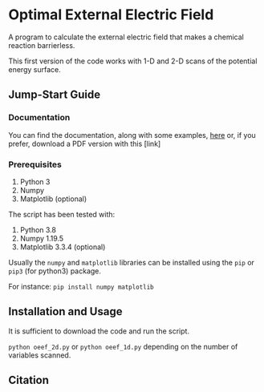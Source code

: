 # Optimal External Electric Field

A program to calculate the external electric field that makes a chemical reaction barrierless.

This first version of the code works with 1-D and  2-D scans of the potential energy surface.

## Jump-Start Guide 

### Documentation

You can find the documentation, along with some examples, [here](https://github.com/MSeveri96/Optimal-external-electric-field/blob/main/Documentation/README.md) or, if you prefer, download a PDF version with this [link]

### Prerequisites

1. Python 3
2. Numpy
3. Matplotlib (optional)

The script has been tested with:
1. Python 3.8
2. Numpy 1.19.5
3. Matplotlib 3.3.4 (optional)

Usually the `numpy` and `matplotlib` libraries can be installed using the `pip` or `pip3` (for python3) package. 

For instance: `pip install numpy matplotlib`

## Installation and Usage

It is sufficient to download the code and run the script. 

`python oeef_2d.py` or `python oeef_1d.py` depending on the number of variables scanned.

## Citation


